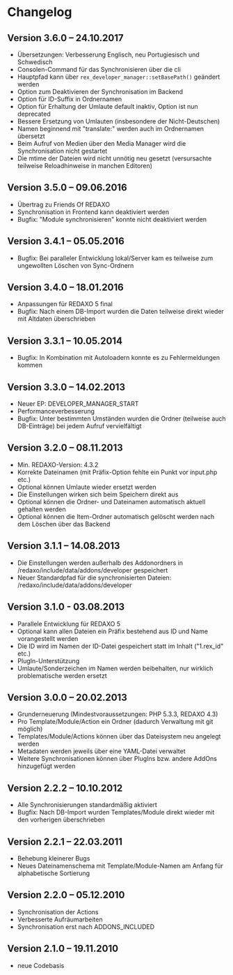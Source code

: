 Changelog
=========

Version 3.6.0 – 24.10.2017
--------------------------

* Übersetzungen: Verbesserung Englisch, neu Portugiesisch und Schwedisch
* Consolen-Command für das Synchronisieren über die cli
* Hauptpfad kann über `rex_developer_manager::setBasePath()` geändert werden
* Option zum Deaktivieren der Synchronisation im Backend
* Option für ID-Suffix in Ordnernamen
* Option für Erhaltung der Umlaute default inaktiv, Option ist nun deprecated
* Bessere Ersetzung von Umlauten (insbesondere der Nicht-Deutschen)
* Namen beginnend mit "translate:" werden auch im Ordnernamen übersetzt
* Beim Aufruf von Medien über den Media Manager wird die Synchronisation nicht gestartet
* Die mtime der Dateien wird nicht unnötig neu gesetzt (versursachte teilweise Reloadhinweise in manchen Editoren)

Version 3.5.0 – 09.06.2016
--------------------------

* Übertrag zu Friends Of REDAXO
* Synchronisation in Frontend kann deaktiviert werden
* Bugfix: "Module synchronisieren" konnte nicht deaktiviert werden

Version 3.4.1 – 05.05.2016
--------------------------

* Bugfix: Bei paralleler Entwicklung lokal/Server kam es teilweise zum ungewollten Löschen von Sync-Ordnern

Version 3.4.0 – 18.01.2016
--------------------------

* Anpassungen für REDAXO 5 final
* Bugfix: Nach einem DB-Import wurden die Daten teilweise direkt wieder mit Altdaten überschrieben

Version 3.3.1 – 10.05.2014
--------------------------

* Bugfix: In Kombination mit Autoloadern konnte es zu Fehlermeldungen kommen

Version 3.3.0 – 14.02.2013
--------------------------

* Neuer EP: DEVELOPER_MANAGER_START
* Performanceverbesserung
* Bugfix: Unter bestimmten Umständen wurden die Ordner (teilweise auch DB-Einträge) bei jedem Aufruf vervielfältigt

Version 3.2.0 – 08.11.2013
--------------------------

* Min. REDAXO-Version: 4.3.2
* Korrekte Dateinamen (mit Präfix-Option fehlte ein Punkt vor input.php etc.)
* Optional können Umlaute wieder ersetzt werden
* Die Einstellungen wirken sich beim Speichern direkt aus
* Optional können die Ordner- und Dateinamen automatisch aktuell gehalten werden
* Optional können die Item-Ordner automatisch gelöscht werden nach dem Löschen über das Backend

Version 3.1.1 – 14.08.2013
--------------------------

* Die Einstellungen werden außerhalb des Addonordners in /redaxo/include/data/addons/developer gespeichert
* Neuer Standardpfad für die synchronisierten Dateien: /redaxo/include/data/addons/developer

Version 3.1.0 - 03.08.2013
--------------------------

* Parallele Entwicklung für REDAXO 5
* Optional kann allen Dateien ein Präfix bestehend aus ID und Name vorangestellt werden
* Die ID wird im Namen der ID-Datei gespeichert statt im Inhalt ("1.rex_id" etc.)
* PlugIn-Unterstützung
* Umlaute/Sonderzeichen im Namen werden beibehalten, nur wirklich problematische werden ersetzt

Version 3.0.0 – 20.02.2013
--------------------------

* Grunderneuerung (Mindestvoraussetzungen: PHP 5.3.3, REDAXO 4.3)
* Pro Template/Module/Action ein Ordner (dadurch Verwaltung mit git möglich)
* Templates/Module/Actions können über das Dateisystem neu angelegt werden
* Metadaten werden jeweils über eine YAML-Datei verwaltet
* Weitere Synchronisationen können über PlugIns bzw. andere AddOns hinzugefügt werden

Version 2.2.2 – 10.10.2012
--------------------------

* Alle Synchronisierungen standardmäßig aktiviert
* Bugfix: Nach DB-Import wurden Templates/Module direkt wieder mit den vorherigen überschrieben

Version 2.2.1 – 22.03.2011
--------------------------

* Behebung kleinerer Bugs
* Neues Dateinamenschema mit Template/Module-Namen am Anfang für alphabetische Sortierung

Version 2.2.0 – 05.12.2010
--------------------------

* Synchronisation der Actions
* Verbesserte Aufräumarbeiten
* Synchronisation erst nach ADDONS_INCLUDED

Version 2.1.0 – 19.11.2010
--------------------------

* neue Codebasis
